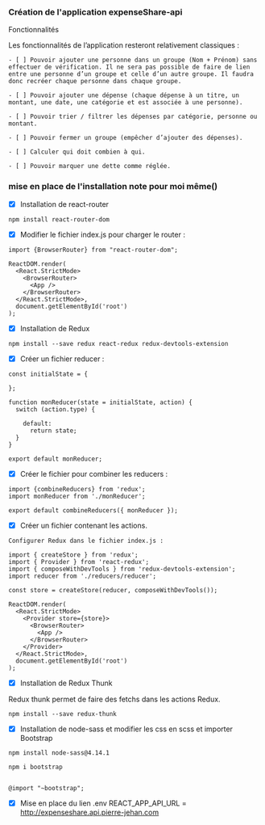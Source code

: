 ### Création de l'application expenseShare-api

Fonctionnalités

Les fonctionnalités de l’application resteront relativement classiques :

    - [ ] Pouvoir ajouter une personne dans un groupe (Nom + Prénom) sans effectuer de vérification. Il ne sera pas possible de faire de lien entre une personne d’un groupe et celle d’un autre groupe. Il faudra donc recréer chaque personne dans chaque groupe.
    
    - [ ] Pouvoir ajouter une dépense (chaque dépense à un titre, un montant, une date, une catégorie et est associée à une personne).
    
    - [ ] Pouvoir trier / filtrer les dépenses par catégorie, personne ou montant.
    
    - [ ] Pouvoir fermer un groupe (empêcher d’ajouter des dépenses).
    
    - [ ] Calculer qui doit combien à qui.
    
    - [ ] Pouvoir marquer une dette comme réglée.

### mise en place de l'installation note pour moi même()
  - [X] Installation de react-router

````shell script
npm install react-router-dom
````
  - [X] Modifier le fichier index.js pour charger le router :

````shell script
import {BrowserRouter} from "react-router-dom";

ReactDOM.render(
  <React.StrictMode>
    <BrowserRouter>
      <App />
    </BrowserRouter>
  </React.StrictMode>,
  document.getElementById('root')
);
````
   - [X] Installation de Redux
````shell script
npm install --save redux react-redux redux-devtools-extension
````
  - [X] Créer un fichier reducer :
````shell script
const initialState = {

};

function monReducer(state = initialState, action) {
  switch (action.type) {

    default:
      return state;
  }
}

export default monReducer;
````

  - [X] Créer le fichier pour combiner les reducers :
````shell script
import {combineReducers} from 'redux';
import monReducer from './monReducer';

export default combineReducers({ monReducer });
````
- [X] Créer un fichier contenant les actions.
````shell script
Configurer Redux dans le fichier index.js :

import { createStore } from 'redux';
import { Provider } from 'react-redux';
import { composeWithDevTools } from 'redux-devtools-extension';
import reducer from './reducers/reducer';

const store = createStore(reducer, composeWithDevTools());

ReactDOM.render(
  <React.StrictMode>
    <Provider store={store}>
      <BrowserRouter>
        <App />
      </BrowserRouter>
    </Provider>
  </React.StrictMode>,
  document.getElementById('root')
);
````
  - [X] Installation de Redux Thunk

Redux thunk permet de faire des fetchs dans les actions Redux.
````shell script
npm install --save redux-thunk
````

  - [X] Installation de node-sass et modifier les css en scss et importer Bootstrap
````shell script
npm install node-sass@4.14.1

npm i bootstrap


@import "~bootstrap";
````

- [X] Mise en place du lien .env
REACT_APP_API_URL = http://expenseshare.api.pierre-jehan.com

